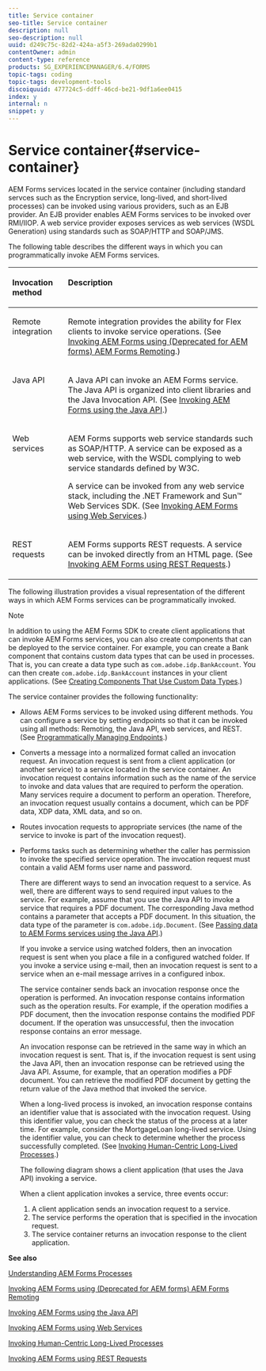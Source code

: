 ```yaml
---
title: Service container
seo-title: Service container
description: null
seo-description: null
uuid: d249c75c-82d2-424a-a5f3-269ada0299b1
contentOwner: admin
content-type: reference
products: SG_EXPERIENCEMANAGER/6.4/FORMS
topic-tags: coding
topic-tags: development-tools
discoiquuid: 477724c5-ddff-46cd-be21-9df1a6ee0415
index: y
internal: n
snippet: y
---
```


# Service container{#service-container}

AEM Forms services located in the service container (including standard servces such as the Encryption service, long-lived, and short-lived processes) can be invoked using various providers, such as an EJB provider. An EJB provider enables AEM Forms services to be invoked over RMI/IIOP. A web service provider exposes services as web services (WSDL Generation) using standards such as SOAP/HTTP and SOAP/JMS.

The following table describes the different ways in which you can programmatically invoke AEM Forms services. 

<table cellpadding="4" cellspacing="0">
 <thead align="left">
  <tr>
   <th class="cellrowborder" id="d19e4697" valign="top" width="NaN%"><p>Invocation method</p></th> 
   <th class="cellrowborder" id="d19e4700" valign="top" width="NaN%"><p>Description</p></th> 
  </tr> 
 </thead> 
 <tbody>
  <tr>
   <td class="cellrowborder" headers="d19e4697 " valign="top" width="NaN%"><p>Remote integration</p></td> 
   <td class="cellrowborder" headers="d19e4700 " valign="top" width="NaN%"><p>Remote integration provides the ability for Flex clients to invoke service operations. (See <a href="/programming-with-aem-forms/invoking-aem-forms-using-remoting#invoking_aem_forms_using_remoting">Invoking AEM Forms using (Deprecated for AEM forms) AEM Forms Remoting</a>.)</p></td> 
  </tr> 
  <tr>
   <td class="cellrowborder" headers="d19e4697 " valign="top" width="NaN%"><p>Java API</p></td> 
   <td class="cellrowborder" headers="d19e4700 " valign="top" width="NaN%"><p>A Java API can invoke an AEM Forms service. The Java API is organized into client libraries and the Java Invocation API. (See <a href="/programming-with-aem-forms/invoking-aem-forms-using-java#invoking_aem_forms_using_the_java_api">Invoking AEM Forms using the Java API</a>.)</p></td> 
  </tr> 
  <tr>
   <td class="cellrowborder" headers="d19e4697 " valign="top" width="NaN%"><p>Web services</p></td> 
   <td class="cellrowborder" headers="d19e4700 " valign="top" width="NaN%"><p>AEM Forms supports web service standards such as SOAP/HTTP. A service can be exposed as a web service, with the WSDL complying to web service standards defined by W3C.</p><p>A service can be invoked from any web service stack, including the .NET Framework and Sun™ Web Services SDK. (See <a href="/programming-with-aem-forms/invoking-aem-forms-using-web#invoking_aem_forms_using_web_services">Invoking AEM Forms using Web Services</a>.)</p></td> 
  </tr> 
  <tr>
   <td class="cellrowborder" headers="d19e4697 " valign="top" width="NaN%"><p>REST requests</p></td> 
   <td class="cellrowborder" headers="d19e4700 " valign="top" width="NaN%"><p>AEM Forms supports REST requests. A service can be invoked directly from an HTML page. (See <a href="/programming-with-aem-forms/invoking-aem-forms-using-rest#invoking_aem_forms_using_rest_requests">Invoking AEM Forms using REST Requests</a>.)</p></td> 
  </tr> 
 </tbody> 
</table>

The following illustration provides a visual representation of the different ways in which AEM Forms services can be programmatically invoked.

>[!NOTE]
>
>In addition to using the AEM Forms SDK to create client applications that can invoke AEM Forms services, you can also create components that can be deployed to the service container. For example, you can create a Bank component that contains custom data types that can be used in processes. That is, you can create a data type such as `com.adobe.idp.BankAccount`. You can then create `com.adobe.idp.BankAccount` instances in your client applications. (See [Creating Components That Use Custom Data Types](#unresolvedlink-lc-co-create-components-custom-data-types-cc.xml#ws624e3cba99b79e12e69a9941333732bac8-7b86.2).)

The service container provides the following functionality:

* Allows AEM Forms services to be invoked using different methods. You can configure a service by setting endpoints so that it can be invoked using all methods: Remoting, the Java API, web services, and REST. (See [Programmatically Managing Endpoints](/programming-with-aem-forms/programmatically-endpoints#programmatically_managing_endpoints).)
* Converts a message into a normalized format called an invocation request. An invocation request is sent from a client application (or another service) to a service located in the service container. An invocation request contains information such as the name of the service to invoke and data values that are required to perform the operation. Many services require a document to perform an operation. Therefore, an invocation request usually contains a document, which can be PDF data, XDP data, XML data, and so on. 
* Routes invocation requests to appropriate services (the name of the service to invoke is part of the invocation request). 
* Performs tasks such as determining whether the caller has permission to invoke the specified service operation. The invocation request must contain a valid AEM forms user name and password.

  There are different ways to send an invocation request to a service. As well, there are different ways to send required input values to the service. For example, assume that you use the Java API to invoke a service that requires a PDF document. The corresponding Java method contains a parameter that accepts a PDF document. In this situation, the data type of the parameter is `com.adobe.idp.Document`. (See [Passing data to AEM Forms services using the Java API](/programming-with-aem-forms/invoking-aem-forms-using-java#passing_data_to_aem_forms_services_using_the_java_api).)

  If you invoke a service using watched folders, then an invocation request is sent when you place a file in a configured watched folder. If you invoke a service using e-mail, then an invocation request is sent to a service when an e-mail message arrives in a configured inbox.

  The service container sends back an invocation response once the operation is performed. An invocation response contains information such as the operation results. For example, if the operation modifies a PDF document, then the invocation response contains the modified PDF document. If the operation was unsuccessful, then the invocation response contains an error message.

  An invocation response can be retrieved in the same way in which an invocation request is sent. That is, if the invocation request is sent using the Java API, then an invocation response can be retrieved using the Java API. Assume, for example, that an operation modifies a PDF document. You can retrieve the modified PDF document by getting the return value of the Java method that invoked the service.

  When a long-lived process is invoked, an invocation response contains an identifier value that is associated with the invocation request. Using this identifier value, you can check the status of the process at a later time. For example, consider the MortgageLoan long-lived service. Using the identifier value, you can check to determine whether the process successfully completed. (See [Invoking Human-Centric Long-Lived Processes](/programming-with-aem-forms/invoking-human-centric-long-lived#invoking_human_centric_long_lived_processes).)

  The following diagram shows a client application (that uses the Java API) invoking a service.

  When a client application invokes a service, three events occur:

    1. A client application sends an invocation request to a service. 
    1. The service performs the operation that is specified in the invocation request.
    1. The service container returns an invocation response to the client application.

**See also**

[Understanding AEM Forms Processes](/programming-with-aem-forms/aem-forms-processes#understanding_aem_forms_processes)

[Invoking AEM Forms using (Deprecated for AEM forms) AEM Forms Remoting](/programming-with-aem-forms/invoking-aem-forms-using-remoting#invoking_aem_forms_using_remoting)

[Invoking AEM Forms using the Java API](/programming-with-aem-forms/invoking-aem-forms-using-java#invoking_aem_forms_using_the_java_api)

[Invoking AEM Forms using Web Services](/programming-with-aem-forms/invoking-aem-forms-using-web#invoking_aem_forms_using_web_services)

[Invoking Human-Centric Long-Lived Processes](/programming-with-aem-forms/invoking-human-centric-long-lived#invoking_human_centric_long_lived_processes)

[Invoking AEM Forms using REST Requests](/programming-with-aem-forms/invoking-aem-forms-using-rest#invoking_aem_forms_using_rest_requests)
